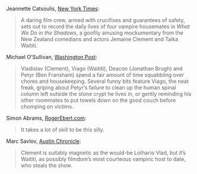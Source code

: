 <!-- What We Do in the Shadows -->

Jeannette Catsoulis, [New York Times](https://www.nytimes.com/2015/02/13/movies/review-what-we-do-in-the-shadows-a-vampire-comedy.html?partner=rss&emc=rss&smid=tw-nytmovies):

> A daring film crew, armed with crucifixes and guarantees of safety, sets out to record the daily lives of four vampire housemates in *What We Do in the Shadows*, a goofily amusing mockumentary from the New Zealand comedians and actors Jemaine Clement and Taika Waititi.

Michael O'Sullivan, [Washington Post](https://www.washingtonpost.com/goingoutguide/movies/what-we-do-in-the-shadows-lampoons-the-undead-lifestyle/2015/02/18/09beb3d4-b2f8-11e4-854b-a38d13486ba1_story.html):

> Vladislav (Clement), Viago (Waititi), Deacon (Jonathan Brugh) and Petyr (Ben Fransham) spend a fair amount of time squabbling over chores and housekeeping. Several funny bits feature Viago, the neat freak, griping about Petyr’s failure to clean up the human spinal column left outside the stone crypt he lives in, or gently reminding his other roommates to put towels down on the good couch before chomping on victims.

Simon Abrams, [RogerEbert.com](https://www.rogerebert.com/reviews/what-we-do-in-the-shadows-2015):

> It takes a lot of skill to be this silly.

Marc Savlov, [Austin Chronicle](https://www.austinchronicle.com/events/film/2015-02-27/what-we-do-in-the-shadows/):

> Clement is suitably magnetic as the would-be Lothario Vlad, but it’s Waititi, as possibly filmdom’s most courteous vampiric host to date, who steals the show. 
